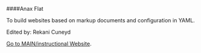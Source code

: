 ####Anax Flat

To build websites based on markup documents and configuration in YAML.

Edited by: Rekani Cuneyd

[Go to MAIN/instructional Website](http://dbwebb.se/kunskap/bygg-me-sida-med-anax-flat).

